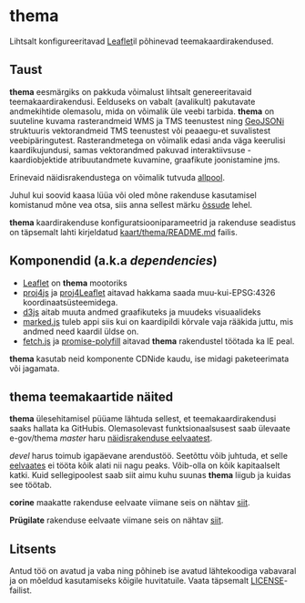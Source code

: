 # thema
Lihtsalt konfigureeritavad [Leaflet](http://leafletjs.com/)il põhinevad
teemakaardirakendused.

## Taust
**thema** eesmärgiks on pakkuda võimalust lihtsalt genereeritavaid
teemakaardirakendusi. Eelduseks on vabalt (avalikult) pakutavate andmekihtide
olemasolu, mida on võimalik üle veebi tarbida. **thema** on suuteline kuvama
rasterandmeid WMS ja TMS teenustest ning [GeoJSONi](http://geojson.org/)
struktuuris vektorandmeid TMS teenustest või peaaegu-et suvalistest
veebipäringutest. Rasterandmetega on võimalik edasi anda väga keerulisi
kaardikujundusi, samas vektorandmed pakuvad interaktiivsuse - kaardiobjektide
atribuutandmete kuvamine, graafikute joonistamine jms.

Erinevaid näidisrakendustega on võimalik tutvuda [allpool](#thema-teemakaartide-n%C3%A4ited).

Juhul kui soovid kaasa lüüa või oled mõne rakenduse kasutamisel komistanud mõne
vea otsa, siis anna sellest märku [õssude](https://github.com/e-gov/thema/issues)
lehel.

**thema** kaardirakenduse konfiguratsiooniparameetrid ja rakenduse seadistus
on täpsemalt lahti kirjeldatud [kaart/thema/README.md](./kaart/thema/README.md)
failis.

## Komponendid (a.k.a _dependencies_)
- [Leaflet](https://github.com/Leaflet/Leaflet) on **thema** mootoriks
- [proj4js](https://github.com/proj4js/proj4js) ja
[proj4Leaflet](https://github.com/kartena/Proj4Leaflet) aitavad hakkama saada
muu-kui-EPSG:4326 koordinaatsüsteemidega.
- [d3js](https://d3js.org) aitab muuta andmed graafikuteks ja muudeks visuaalideks
- [marked.js](https://github.com/chjj/marked) tuleb appi siis kui on kaardipildi
kõrvale vaja rääkida juttu, mis andmed need kaardil üldse on.
- [fetch.js](https://github.com/github/fetch) ja
[promise-polyfill](https://github.com/taylorhakes/promise-polyfill) aitavad
**thema** rakendustel töötada ka IE peal.

**thema** kasutab neid komponente CDNide kaudu, ise midagi paketeerimata või
jagamata.

## thema teemakaartide näited
**thema** ülesehitamisel püüame lähtuda sellest, et teemakaardirakendusi saaks
hallata ka GitHubis. Olemasolevast funktsionaalsusest saab ülevaate e-gov/thema
_master_ haru [näidisrakenduse eelvaatest](https://e-gov.github.io/thema/kaart/thema/).

_devel_ harus toimub igapäevane arendustöö. Seetõttu võib juhtuda, et selle [eelvaates](http://htmlpreview.github.io/?https://github.com/e-gov/thema/blob/devel/kaart/thema/index.html) ei tööta kõik alati nii nagu peaks. Võib-olla on kõik kapitaalselt katki. Kuid sellegipoolest saab siit aimu kuhu suunas **thema** liigub ja kuidas see töötab.

**corine** maakatte rakenduse eelvaate viimane seis on nähtav [siit](
http://htmlpreview.github.io/?https://github.com/e-gov/thema/blob/corine/kaart/corineservice/index.html).

**Prügilate** rakenduse eelvaate viimane seis on nähtav [siit](
http://htmlpreview.github.io/?https://github.com/e-gov/thema/blob/prygilad/kaart/prygilad/index.html).

## Litsents
Antud töö on avatud ja vaba ning põhineb ise avatud lähtekoodiga vabavaral ja
on mõeldud kasutamiseks kõigile huvitatuile. Vaata täpsemalt
[LICENSE](LICENSE)-failist.
